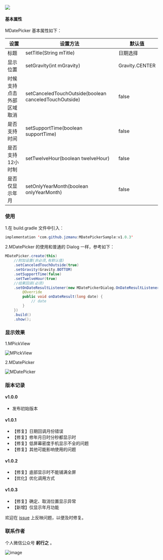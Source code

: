 [![](https://jitpack.io/v/jzmanu/MDatePickerSample.svg)](https://jitpack.io/#jzmanu/MDatePickerSample)

#### 基本属性


MDatePicker 基本属性如下：

设置 |设置方法|默认值
---|---|---
标题|setTitle(String mTitle) |日期选择
显示位置 |setGravity(int mGravity)|Gravity.CENTER
时候支持点击外部区域取消|setCanceledTouchOutside(boolean canceledTouchOutside)|false
是否支持时间|setSupportTime(boolean supportTime)|false
是否支持12小时制|setTwelveHour(boolean twelveHour)|false
是否仅显示年月|setOnlyYearMonth(boolean onlyYearMonth)|false

### 使用

1.在 build.gradle 文件中引入：


```java
implementation 'com.github.jzmanu:MDatePickerSample:v1.0.3'
```

2.MDatePicker 的使用和普通的 Dialog 一样，参考如下：

```java
MDatePicker.create(this)
    //附加设置(非必须,有默认值)
    .setCanceledTouchOutside(true)
    .setGravity(Gravity.BOTTOM)
    .setSupportTime(false)
    .setTwelveHour(true)
    //结果回调(必须)
    .setOnDateResultListener(new MDatePickerDialog.OnDateResultListener() {
        @Override
        public void onDateResult(long date) {
            // date
        }
    })
    .build()
    .show();
```
### 显示效果

1.MPickView

![MPickView](https://cdn.nlark.com/yuque/0/2021/gif/644330/1616259412628-34df5914-095e-4ef6-8afe-4d9fb128054e.gif)

2.MDatePicker

![MDatePicker](https://cdn.nlark.com/yuque/0/2021/gif/644330/1616259411686-8f8bec0f-fc98-4cbb-99c2-03ae7b18965b.gif)

### 版本记录

#### v1.0.0

- 发布初始版本

#### v1.0.1

- 【修复】日期回调月份错误
- 【修复】修年月日时分秒都显示时
- 【修复】低屏幕密度手机显示不全的问题
- 【修复】其他可能影响使用的问题

#### v1.0.2

- 【修复】底部显示时不能铺满全屏
- 【优化】优化调用方式

#### v1.0.3

- 【修复】确定、取消位置显示异常
- 【新增】仅显示年月功能

欢迎在 [issue](https://github.com/jzmanu/MDatePickerSample/issues) 上反映问题，以便及时修复。

### 联系作者

个人微信公众号 **躬行之** 。

![image](https://cdn.nlark.com/yuque/0/2021/png/644330/1616259548010-7b8a24c3-393f-4b26-aa26-d01c28d0f538.png)
